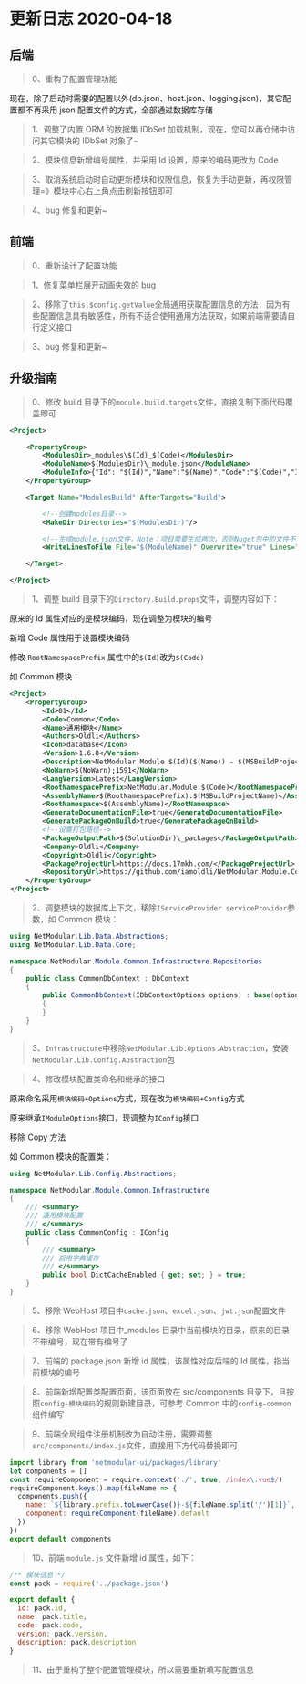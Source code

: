 # 更新日志 2020-04-18

## 后端

> 0、重构了配置管理功能

现在，除了启动时需要的配置以外(db.json、host.json、logging.json)，其它配置都不再采用 json 配置文件的方式，全部通过数据库存储

> 1、调整了内置 ORM 的数据集 IDbSet 加载机制，现在，您可以再仓储中访问其它模块的 IDbSet 对象了~

> 2、模块信息新增编号属性，并采用 Id 设置，原来的编码更改为 Code

> 3、取消系统启动时自动更新模块和权限信息，恢复为手动更新，再权限管理=》模块中心右上角点击刷新按钮即可

> 4、bug 修复和更新~

## 前端

> 0、重新设计了配置功能

> 1、修复菜单栏展开动画失效的 bug

> 2、移除了`this.$config.getValue`全局通用获取配置信息的方法，因为有些配置信息具有敏感性，所有不适合使用通用方法获取，如果前端需要请自行定义接口

> 3、bug 修复和更新~

## 升级指南

> 0、修改 build 目录下的`module.build.targets`文件，直接复制下面代码覆盖即可

```xml
<Project>

	<PropertyGroup>
		<ModulesDir>_modules\$(Id)_$(Code)</ModulesDir>
		<ModuleName>$(ModulesDir)\_module.json</ModuleName>
		<ModuleInfo>{"Id": "$(Id)","Name":"$(Name)","Code":"$(Code)","Icon":"$(Icon)","Version":"$(Version)","Description":"$(Description)"}</ModuleInfo>
	</PropertyGroup>

	<Target Name="ModulesBuild" AfterTargets="Build">

		<!--创建modules目录-->
		<MakeDir Directories="$(ModulesDir)"/>

		<!--生成module.json文件，Note：项目需要生成两次，否则Nuget包中的文件不是最新的-->
		<WriteLinesToFile File="$(ModuleName)" Overwrite="true" Lines="$(ModuleInfo)" />

	</Target>

</Project>
```

> 1、调整 build 目录下的`Directory.Build.props`文件，调整内容如下：

原来的 Id 属性对应的是模块编码，现在调整为模块的编号

新增 Code 属性用于设置模块编码

修改 `RootNamespacePrefix` 属性中的`$(Id)`改为`$(Code)`

如 Common 模块：

```xml
<Project>
	<PropertyGroup>
		<Id>01</Id>
		<Code>Common</Code>
		<Name>通用模块</Name>
		<Authors>Oldli</Authors>
		<Icon>database</Icon>
		<Version>1.6.8</Version>
		<Description>NetModular Module $(Id)($(Name)) - $(MSBuildProjectName)</Description>
		<NoWarn>$(NoWarn);1591</NoWarn>
		<LangVersion>Latest</LangVersion>
		<RootNamespacePrefix>NetModular.Module.$(Code)</RootNamespacePrefix>
		<AssemblyName>$(RootNamespacePrefix).$(MSBuildProjectName)</AssemblyName>
		<RootNamespace>$(AssemblyName)</RootNamespace>
		<GenerateDocumentationFile>true</GenerateDocumentationFile>
		<GeneratePackageOnBuild>true</GeneratePackageOnBuild>
		<!--设置打包路径-->
		<PackageOutputPath>$(SolutionDir)\_packages</PackageOutputPath>
		<Company>Oldli</Company>
		<Copyright>Oldli</Copyright>
		<PackageProjectUrl>https://docs.17mkh.com/</PackageProjectUrl>
		<RepositoryUrl>https://github.com/iamoldli/NetModular.Module.Common</RepositoryUrl>
	</PropertyGroup>
</Project>
```

> 2、调整模块的数据库上下文，移除`IServiceProvider serviceProvider`参数，如 Common 模块：

```csharp
using NetModular.Lib.Data.Abstractions;
using NetModular.Lib.Data.Core;

namespace NetModular.Module.Common.Infrastructure.Repositories
{
    public class CommonDbContext : DbContext
    {
        public CommonDbContext(IDbContextOptions options) : base(options)
        {
        }
    }
}
```

> 3、`Infrastructure`中移除`NetModular.Lib.Options.Abstraction`，安装`NetModular.Lib.Config.Abstraction`包

> 4、修改模块配置类命名和继承的接口

原来命名采用`模块编码+Options`方式，现在改为`模块编码+Config`方式

原来继承`IModuleOptions`接口，现调整为`IConfig`接口

移除 Copy 方法

如 Common 模块的配置类：

```csharp
using NetModular.Lib.Config.Abstractions;

namespace NetModular.Module.Common.Infrastructure
{
    /// <summary>
    /// 通用模块配置
    /// </summary>
    public class CommonConfig : IConfig
    {
        /// <summary>
        /// 启用字典缓存
        /// </summary>
        public bool DictCacheEnabled { get; set; } = true;
    }
}
```

> 5、移除 WebHost 项目中`cache.json`、`excel.json`、`jwt.json`配置文件

> 6、移除 WebHost 项目中\_modules 目录中当前模块的目录，原来的目录不带编号，现在带有编号了

> 7、前端的 package.json 新增 id 属性，该属性对应后端的 Id 属性，指当前模块的编号

> 8、前端新增配置类配置页面，该页面放在 src/components 目录下，且按照`config-模块编码`的规则新建目录，可参考 Common 中的`config-common`组件编写

> 9、前端全局组件注册机制改为自动注册，需要调整`src/components/index.js`文件，直接用下方代码替换即可

```js
import library from 'netmodular-ui/packages/library'
let components = []
const requireComponent = require.context('./', true, /index\.vue$/)
requireComponent.keys().map(fileName => {
  components.push({
    name: `${library.prefix.toLowerCase()}-${fileName.split('/')[1]}`,
    component: requireComponent(fileName).default
  })
})
export default components
```

> 10、前端 `module.js` 文件新增 id 属性，如下：

```js
/** 模块信息 */
const pack = require('../package.json')

export default {
  id: pack.id,
  name: pack.title,
  code: pack.code,
  version: pack.version,
  description: pack.description
}
```

> 11、由于重构了整个配置管理模块，所以需要重新填写配置信息
